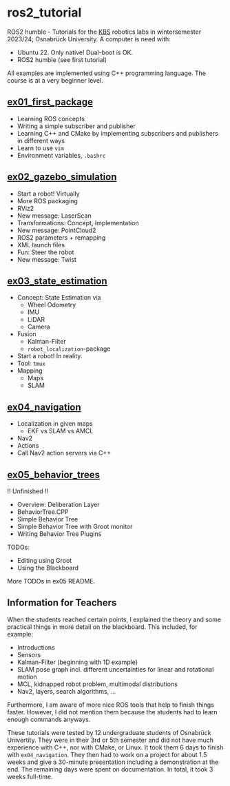 # ros2_tutorial

ROS2 humble - Tutorials for the [KBS](https://kbs.informatik.uos.de/) robotics labs in wintersemester 2023/24; Osnabrück University. A computer is need with:

- Ubuntu 22. Only native! Dual-boot is OK.
- ROS2 humble (see first tutorial)

All examples are implemented using C++ programming language. The course is at a very beginner level.

## [ex01_first_package](./ex01_first_package/)

- Learning ROS concepts
- Writing a simple subscriber and publisher
- Learning C++ and CMake by implementing subscribers and publishers in different ways
- Learn to use `vim`
- Environment variables, `.bashrc`

## [ex02_gazebo_simulation](./ex02_gazebo_simulation/)

- Start a robot! Virtually
- More ROS packaging
- RViz2
- New message: LaserScan
- Transformations: Concept, Implementation
- New message: PointCloud2
- ROS2 parameters + remapping
- XML launch files
- Fun: Steer the robot
- New message: Twist

## [ex03_state_estimation](./ex03_state_estimation/)

- Concept: State Estimation via
  - Wheel Odometry
  - IMU
  - LiDAR
  - Camera
- Fusion
  - Kalman-Filter
  - `robot_localization`-package
- Start a robot! In reality.
- Tool: `tmux`
- Mapping
  - Maps
  - SLAM

## [ex04_navigation](./ex04_navigation/)

- Localization in given maps
  - EKF vs SLAM vs AMCL
- Nav2
- Actions
- Call Nav2 action servers via C++

## [ex05_behavior_trees](./ex05_behavior_trees/)

!! Unfinished !!

- Overview: Deliberation Layer
- BehaviorTree.CPP
- Simple Behavior Tree
- Simple Behavior Tree with Groot monitor
- Writing Behavior Tree Plugins

TODOs:

- Editing using Groot
- Using the Blackboard

More TODOs in ex05 README.


## Information for Teachers

When the students reached certain points, I explained the theory and some practical things in more detail on the blackboard. This included, for example:

- Introductions
- Sensors
- Kalman-Filter (beginning with 1D example)
- SLAM pose graph incl. different uncertainties for linear and rotational motion
- MCL, kidnapped robot problem, multimodal distributions
- Nav2, layers, search algorithms, ...

Furthermore, I am aware of more nice ROS tools that help to finish things faster. However, I did not mention them because the students had to learn enough commands anyways.

These tutorials were tested by 12 undergraduate students of Osnabrück Univertity. They were in their 3rd or 5th semester and did not have much experience with C++, nor with CMake, or Linux. It took them 6 days to finish with `ex04_navigation`. They then had to work on a project for about 1.5 weeks and give a 30-minute presentation including a demonstration at the end. The remaining days were spent on documentation. In total, it took 3 weeks full-time.
